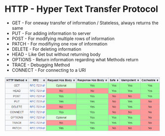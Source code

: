 # HTTP - Hyper Text Transfer Protocol
- GET - For oneway transfer of information / Stateless, always returns the same
- PUT - For adding information to server
- POST - For modifying multiple rows of information
- PATCH - For modifiying one row of information
- DELETE - For deleting information
- HEAD - Like Get but without returning body
- OPTIONS - Return information regarding what Methods return
- TRACE - Debugging Method
- CONNECT - For connecting to a URI

![HTTP Methods](../diagrams/http_methods.png)